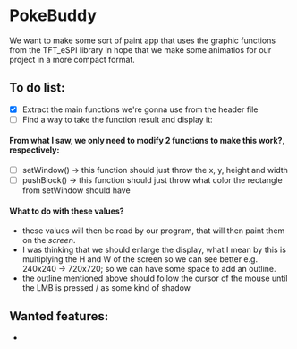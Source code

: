 # PokeBuddy
We want to make some sort of paint app that uses the graphic functions from the TFT_eSPI library in hope that we make some animatios for our project in a more compact format.
## **To do list:**
- [X] Extract the main functions we're gonna use from the header file
- [ ] Find a way to take the function result and display it:
#### From what I saw, we only need to modify 2 functions to make this work?, respectively:
- [ ] setWindow() -> this function should just throw the x, y, height and width
- [ ] pushBlock() -> this function should just throw what color the rectangle from setWindow should have 
#### What to do with these values?
+ these values will then be read by our program, that will then paint them on the *screen*.
+ I was thinking that we should enlarge the display, what I mean by this is multiplying the H and W of the screen so we can see better
e.g. 240x240 -> 720x720; so we can have some space to add an outline.
+ the outline mentioned above should follow the cursor of the mouse until the LMB is pressed / as some kind of shadow

## Wanted features:
+
